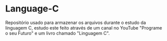 # Language-C
Repositório usado para armazenar os arquivos durante o estudo da linguagem C, estudo este feito através de um canal no YouTube "Programe o seu Futuro" e um livro chamado "Linguagem C".
